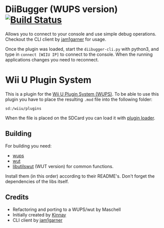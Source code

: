 # DiiBugger (WUPS version) [![Build Status](https://api.travis-ci.org/Maschell/DiiBuggerWUPS.svg?branch=master)](https://travis-ci.org/Maschell/DiiBuggerWUPS)

Allows you to connect to your console and use simple debug operations.
Checkout the CLI client by [jam1garner](https://github.com/jam1garner/diibugger-cli) for usage.  

Once the plugin was loaded, start the `diibugger-cli.py` with python3, and type in `connect [WIIU IP]` to connect to the console. When the running applications changes you need to reconnect.

# Wii U Plugin System
This is a plugin for the [Wii U Plugin System (WUPS)](https://github.com/Maschell/WiiUPluginSystem/). To be able to use this plugin you have to place the resulting `.mod` file into the following folder:

```
sd:/wiiu/plugins
```
When the file is placed on the SDCard you can load it with [plugin loader](https://github.com/Maschell/WiiUPluginSystem/).

## Building

For building you need: 
- [wups](https://github.com/Maschell/WiiUPluginSystem)
- [wut](https://github.com/decaf-emu/wut)
- [libutilswut](https://github.com/Maschell/libutils/tree/wut) (WUT version) for common functions.

Install them (in this order) according to their README's. Don't forget the dependencies of the libs itself.

## Credits
- Refactoring and porting to a WUPS/wut by Maschell
- Initially created by [Kinnay](https://github.com/Kinnay/DiiBugger)
- CLI client by [jam1garner](https://github.com/jam1garner/diibugger-cli)